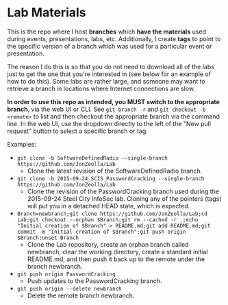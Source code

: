 # Lab Materials  
This is the repo where I host **branches** which **have the materials** used during events, presentations, labs, etc.  Additionally, I create **tags** to point to the specific version of a branch which was used for a particular event or presentation.  
  
The reason I do this is so that you do not need to download all of the labs just to get the one that you're interested in (see below for an example of how to do this).  Some labs are rather large, and someone may want to retrieve a branch in locations where Internet connections are slow.  
  
**In order to use this repo as intended, you MUST switch to the appropriate branch**, via the web UI or CLI.  See `git branch -r` and `git checkout -b <remote>` to list and then checkout the appropriate branch via the command line.  In the web UI, use the dropdown directly to the left of the "New pull request" button to select a specific branch or tag.  
  
Examples:  
* `git clone -b SoftwareDefinedRadio --single-branch https://github.com/JonZeolla/Lab`  
  * Clone the latest revision of the SoftwareDefinedRadio branch.  
* `git clone -b 2015-09-24_SCIS_PasswordCracking --single-branch https://github.com/JonZeolla/Lab`  
  * Clone the revision of the PasswordCracking branch used during the 2015-09-24 Steel City InfoSec lab.  Cloning any of the pointers (tags) will put you in a detached HEAD state, which is expected.  
* `Branch=newbranch;git clone https://github.com/JonZeolla/Lab;cd Lab;git checkout --orphan $Branch;git rm --cached -r .;echo "Initial creation of $Branch" > README.md;git add README.md;git commit -m "Initial creation of $Branch";git push origin $Branch;unset Branch`  
  * Clone the Lab repository, create an orphan branch called newbranch, clear the working directory, create a standard initial README.md, and then push it back up to the remote under the branch newbranch.  
* `git push origin PasswordCracking`  
  * Push updates to the PasswordCracking branch.  
* `git push origin --delete newbranch`  
  * Delete the remote branch newbranch.  
